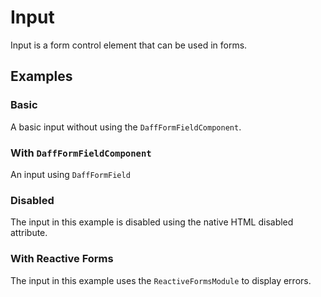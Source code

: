 # Input
Input is a form control element that can be used in forms.

## Examples

### Basic
A basic input without using the `DaffFormFieldComponent`.

<daff-docs-example-viewer-container-ce example="basic-input"></daff-docs-example-viewer-container-ce>

### With `DaffFormFieldComponent`
An input using `DaffFormField`

<daff-docs-example-viewer-container-ce example="input-with-form-field"></daff-docs-example-viewer-container-ce>

### Disabled
The input in this example is disabled using the native HTML disabled attribute.

<daff-docs-example-viewer-container-ce example="input-disabled"></daff-docs-example-viewer-container-ce>

### With Reactive Forms
The input in this example uses the `ReactiveFormsModule` to display errors.

<daff-docs-example-viewer-container-ce example="input-error"></daff-docs-example-viewer-container-ce>